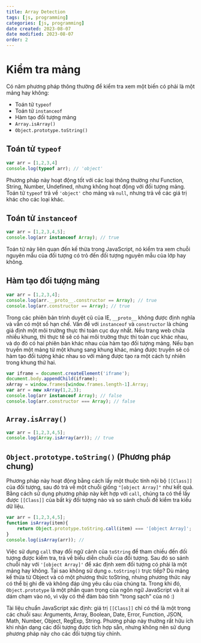 ```yaml
---
title: Array Detection
tags: [js, programming]
categories: [js, programming]
date created: 2023-08-07
date modified: 2023-08-07
order: 2
---
```


# Kiểm tra mảng

Có năm phương pháp thông thường để kiểm tra xem một biến có phải là một mảng hay không:

- Toán tử `typeof`
- Toán tử `instanceof`
- Hàm tạo đối tượng mảng
- `Array.isArray()`
- `Object.prototype.toString()`

## Toán tử `typeof`

```js
var arr = [1,2,3,4]
console.log(typeof arr); // 'object'
```

Phương pháp này hoạt động tốt với các loại thông thường như Function, String, Number, Undefined, nhưng không hoạt động với đối tượng mảng. Toán tử `typeof` trả về `'object'` cho mảng và `null`, nhưng trả về các giá trị khác cho các loại khác.

## Toán tử `instanceof`

```js
var arr = [1,2,3,4,5];
console.log(arr instanceof Array); // true
```

Toán tử này liên quan đến kế thừa trong JavaScript, nó kiểm tra xem chuỗi nguyên mẫu của đối tượng có trỏ đến đối tượng nguyên mẫu của lớp hay không.

## Hàm tạo đối tượng mảng

```js
var arr = [1,2,3,4];
console.log(arr.__proto__.constructor == Array); // true
console.log(arr.constructor == Array); // true
```

Trong các phiên bản trình duyệt cũ của IE, `__proto__` không được định nghĩa và vẫn có một số hạn chế. Vấn đề với `instanceof` và `constructor` là chúng giả định một môi trường thực thi toàn cục duy nhất. Nếu trang web chứa nhiều khung, thì thực tế sẽ có hai môi trường thực thi toàn cục khác nhau, và do đó có hai phiên bản khác nhau của hàm tạo đối tượng mảng. Nếu bạn truyền một mảng từ một khung sang khung khác, mảng được truyền sẽ có hàm tạo đối tượng khác nhau so với mảng được tạo ra một cách tự nhiên trong khung thứ hai.

```js
var iframe = document.createElement('iframe');
document.body.appendChild(iframe);
xArray = window.frames[window.frames.length-1].Array;
var arr = new xArray(1,2,3);
console.log(arr instanceof Array); // false
console.log(arr.constructor === Array); // false
```

## `Array.isArray()`

```js
var arr = [1,2,3,4,5];
console.log(Array.isArray(arr)); // true
```

## `Object.prototype.toString()` (Phương pháp chung)

Phương pháp này hoạt động bằng cách lấy một thuộc tính nội bộ `[[Class]]` của đối tượng, sau đó trả về một chuỗi giống `"[object Array]"` như kết quả. Bằng cách sử dụng phương pháp này kết hợp với `call`, chúng ta có thể lấy được `[[Class]]` của bất kỳ đối tượng nào và so sánh chuỗi để kiểm tra kiểu dữ liệu.

```js
var arr = [1,2,3,4,5];
function isArray(item){
    return Object.prototype.toString.call(item) === '[object Array]';
}
console.log(isArray(arr)); //
```

Việc sử dụng `call` thay đổi ngữ cảnh của `toString` để tham chiếu đến đối tượng được kiểm tra, trả về biểu diễn chuỗi của đối tượng. Sau đó so sánh chuỗi này với `'[object Array]'` để xác định xem đối tượng có phải là một mảng hay không. Tại sao không sử dụng `o.toString()` trực tiếp? Dù mảng kế thừa từ Object và có một phương thức toString, nhưng phương thức này có thể bị ghi đè và không đáp ứng yêu cầu của chúng ta. Trong khi đó, `Object.prototype` là một phần quan trọng của ngôn ngữ JavaScript và ít ai dám chạm vào nó, vì vậy có thể đảm bảo tính "trong sạch" của nó :)

Tài liệu chuẩn JavaScript xác định: giá trị `[[Class]]` chỉ có thể là một trong các chuỗi sau: Arguments, Array, Boolean, Date, Error, Function, JSON, Math, Number, Object, RegExp, String. Phương pháp này thường rất hữu ích khi nhận dạng các đối tượng được tích hợp sẵn, nhưng không nên sử dụng phương pháp này cho các đối tượng tùy chỉnh.
